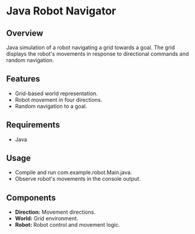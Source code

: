 # Java Robot Navigator

## Overview
Java simulation of a robot navigating a grid towards a goal. The grid displays the robot's movements in response to directional commands and random navigation.

## Features
- Grid-based world representation.
- Robot movement in four directions.
- Random navigation to a goal.

## Requirements
- Java

## Usage
- Compile and run com.example.robot.Main.java.
- Observe robot's movements in the console output.

## Components
- **Direction:** Movement directions.
- **World:** Grid environment.
- **Robot:** Robot control and movement logic.

